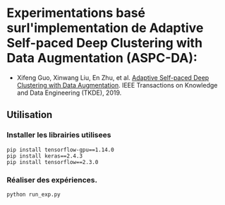 # Experimentations basé surl'implementation de Adaptive Self-paced Deep Clustering with Data Augmentation (ASPC-DA):


* Xifeng Guo, Xinwang Liu, En Zhu, et al. [Adaptive Self-paced Deep Clustering with Data Augmentation](https://xifengguo.github.io/papers/TKDE19-ASPC-DA.pdf). 
IEEE Transactions on Knowledge and Data Engineering (TKDE), 2019.



## Utilisation

### Installer les librairies utilisees

```
pip install tensorflow-gpu==1.14.0
pip install keras==2.4.3
pip install tensorflow==2.3.0 
```

### Réaliser des expériences.    

```bash
python run_exp.py
```
